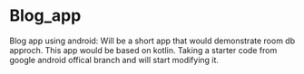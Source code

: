 # Blog_app
Blog app using android:
Will be a short app that would demonstrate room db approch. 
This app would be based on kotlin. Taking a starter code
from google android offical branch and will start modifying
it.
